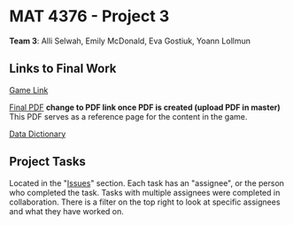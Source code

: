 # MAT 4376 - Project 3

**Team 3**: Alli Selwah, Emily McDonald, Eva Gostiuk, Yoann Lollmun

## Links to Final Work

[Game Link](https://vivante.itch.io/flying-through-borealia-queueing-systems)

[Final PDF](https://docs.google.com/document/d/1NDnfiRG6j64BQKEROwSm7Z98MVTlKj03v_AD84ZN1XE/edit?usp=sharing) **change to PDF link once PDF is created (upload PDF in master)** <br />
This PDF serves as a reference page for the content in the game.

[Data Dictionary](https://docs.google.com/spreadsheets/d/17IvA-PzzZUNexGkVtO7XhCBO8_0ab7jI1joA-3qYwgg/edit?usp=sharing)

## Project Tasks

Located in the "[Issues](https://github.com/EvaGostiuk/MAT4376-project-3-team-3/issues)" section. Each task has an "assignee", or the person who completed the task. Tasks with multiple assignees were completed in collaboration. There is a filter on the top right to look at specific assignees and what they have worked on.
